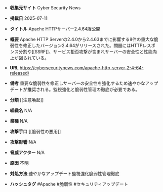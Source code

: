 - **収集元サイト**
Cyber Security News

- **掲載日**
2025-07-11

- **タイトル**
Apache HTTPサーバー2.4.64版公開

- **概要**
Apache HTTP Serverの2.4.0から2.4.63までに影響する8件の重大な脆弱性を修正したバージョン2.4.64がリリースされた。問題にはHTTPレスポンス分割や[[SSRF]]、サービス拒否攻撃が含まれサーバーの安全性と性能向上が図られている。

- **URL**
https://cybersecuritynews.com/apache-http-server-2-4-64-released/

- **備考**
重要な脆弱性を修正しサーバーの安全性を強化するため速やかなアップデートが推奨される。監視強化と脆弱性管理の徹底が必要である。

- **分類**
[[注意喚起]]

- **組織名**
N/A

- **業種**
N/A

- **攻撃手口**
[[脆弱性の悪用]]

- **攻撃影響**
N/A

- **脅威アクター**
N/A

- **原因**
不明

- **対処方法**
速やかなアップデート監視強化脆弱性管理徹底

- **ハッシュタグ**
#Apache #脆弱性 #セキュリティアップデート
